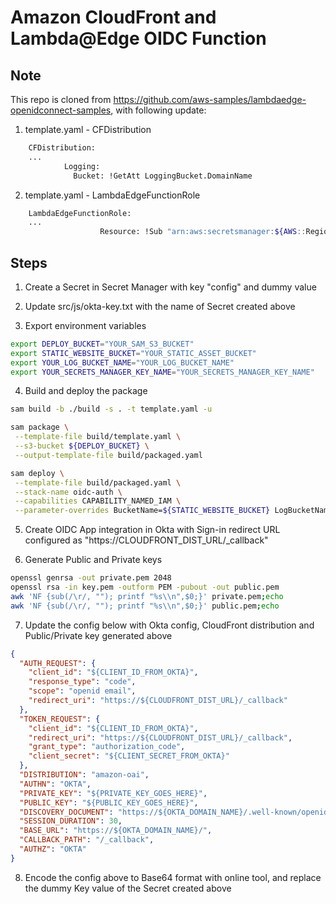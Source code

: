 # Amazon CloudFront and Lambda@Edge OIDC Function

## Note

This repo is cloned from https://github.com/aws-samples/lambdaedge-openidconnect-samples, with following update:

1. template.yaml - CFDistribution

```bash
    CFDistribution:
    ...
            Logging:
              Bucket: !GetAtt LoggingBucket.DomainName
```

2. template.yaml - LambdaEdgeFunctionRole

```bash
    LambdaEdgeFunctionRole:
    ...
                    Resource: !Sub "arn:aws:secretsmanager:${AWS::Region}:${AWS::AccountId}:secret:${SecretKeyName}*"
```

## Steps

1. Create a Secret in Secret Manager with key "config" and dummy value

2. Update src/js/okta-key.txt with the name of Secret created above

3. Export environment variables
```bash
export DEPLOY_BUCKET="YOUR_SAM_S3_BUCKET"
export STATIC_WEBSITE_BUCKET="YOUR_STATIC_ASSET_BUCKET"
export YOUR_LOG_BUCKET_NAME="YOUR_LOG_BUCKET_NAME"
export YOUR_SECRETS_MANAGER_KEY_NAME="YOUR_SECRETS_MANAGER_KEY_NAME"
```

4. Build and deploy the package

```bash
sam build -b ./build -s . -t template.yaml -u

sam package \
 --template-file build/template.yaml \
 --s3-bucket ${DEPLOY_BUCKET} \
 --output-template-file build/packaged.yaml

sam deploy \
 --template-file build/packaged.yaml \
 --stack-name oidc-auth \
 --capabilities CAPABILITY_NAMED_IAM \
 --parameter-overrides BucketName=${STATIC_WEBSITE_BUCKET} LogBucketName=${YOUR_LOG_BUCKET_NAME} SecretKeyName=${YOUR_SECRETS_MANAGER_KEY_NAME}
```

5. Create OIDC App integration in Okta with Sign-in redirect URL configured as "https://CLOUDFRONT_DIST_URL/_callback"


6. Generate Public and Private keys
```bash
openssl genrsa -out private.pem 2048
openssl rsa -in key.pem -outform PEM -pubout -out public.pem
awk 'NF {sub(/\r/, ""); printf "%s\\n",$0;}' private.pem;echo
awk 'NF {sub(/\r/, ""); printf "%s\\n",$0;}' public.pem;echo
```

7. Update the config below with Okta config, CloudFront distribution and Public/Private key generated above

```json
{
  "AUTH_REQUEST": {
  	"client_id": "${CLIENT_ID_FROM_OKTA}",
  	"response_type": "code",
  	"scope": "openid email",
  	"redirect_uri": "https://${CLOUDFRONT_DIST_URL}/_callback"
  },
  "TOKEN_REQUEST": {
  	"client_id": "${CLIENT_ID_FROM_OKTA}",
  	"redirect_uri": "https://${CLOUDFRONT_DIST_URL}/_callback",
  	"grant_type": "authorization_code",
  	"client_secret": "${CLIENT_SECRET_FROM_OKTA}"
  },
  "DISTRIBUTION": "amazon-oai",
  "AUTHN": "OKTA",
  "PRIVATE_KEY": "${PRIVATE_KEY_GOES_HERE}",
  "PUBLIC_KEY": "${PUBLIC_KEY_GOES_HERE}",
  "DISCOVERY_DOCUMENT": "https://${OKTA_DOMAIN_NAME}/.well-known/openid-configuration",
  "SESSION_DURATION": 30,
  "BASE_URL": "https://${OKTA_DOMAIN_NAME}/",
  "CALLBACK_PATH": "/_callback",
  "AUTHZ": "OKTA"
}
  ```

8. Encode the config above to Base64 format with online tool, and replace the dummy Key value of the Secret created above
